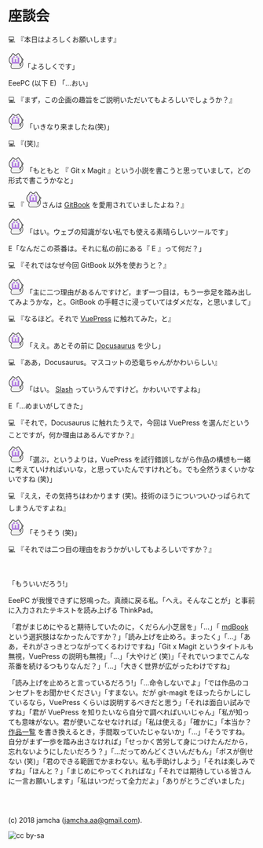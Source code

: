 

# 座談会

💻 『本日はよろしくお願いします』

![icon](./img/favicon.png)「よろしくです」

EeePC (以下 E) 「…おい」

💻 『まず，この企画の趣旨をご説明いただいてもよろしいでしょうか？』

![icon](./img/favicon.png) 「いきなり来ましたね(笑)」

💻 『(笑)』

![icon](./img/favicon.png) 「もともと 『 Git x Magit 』という小説を書こうと思っていまして，どの形式で書こうかなと」

💻 『 ![icon](./img/favicon.png)さんは [GitBook](https://github.com/GitbookIO/gitbook) を愛用されていましたよね？』

![icon](./img/favicon.png) 「はい。ウェブの知識がない私でも使える素晴らしいツールです」

E「なんだこの茶番は。それに私の前にある『 E 』って何だ？」

💻 『それではなぜ今回 GitBook 以外を使おうと？』

![icon](./img/favicon.png) 「主に二つ理由があるんですけど，まず一つ目は，もう一歩足を踏み出してみようかな，と。GitBook の手軽さに浸っていてはダメだな，と思いまして」

💻 『なるほど。それで [VuePress](https://vuepress.vuejs.org/) に触れてみた，と』

![icon](./img/favicon.png) 「ええ。あとその前に [Docusaurus](https://docusaurus.io/) を少し」

💻 『ああ，Docusaurus。マスコットの恐竜ちゃんがかわいらしい』

![icon](./img/favicon.png) 「はい。 [Slash](https://docusaurus.io/en/about-slash) っていうんですけど。かわいいですよね」

E「…めまいがしてきた」

💻 『それで，Docusaurus に触れたうえで，今回は VuePress を選んだということですが，何か理由はあるんですか？』

![icon](./img/favicon.png) 「選ぶ，というよりは，VuePress を試行錯誤しながら作品の構想も一緒に考えていければいいな，と思っていたんですけれども。でも全然うまくいかないですね (笑)」

💻 『ええ，その気持ちはわかります (笑)。技術のほうについついひっぱられてしまうんですよね』

![icon](./img/favicon.png) 「そうそう (笑)」

💻 『それでは二つ目の理由をおうかがいしてもよろしいですか？』

<br>

「もういいだろう!」

EeePC が我慢できずに怒鳴った。真顔に戻る私。「へえ。そんなことが」と事前に入力されたテキストを読み上げる ThinkPad。

「君がまじめにやると期待していたのに，くだらん小芝居を」「…」「 [mdBook](https://github.com/rust-lang-nursery/mdBook) という選択肢はなかったんですか？」「読み上げを止めろ。まったく」「…」「ああ，それがさっきとつながってくるわけですね」「Git x Magit というタイトルも無視，VuePress の説明も無視」「…」「大やけど (笑)」「それでいつまでこんな茶番を続けるつもりなんだ？」「…」「大きく世界が広がったわけですね」

「読み上げを止めろと言っているだろう!」「…命令しないでよ」「では作品のコンセプトをお聞かせください」「すまない。だが git-magit をほったらかしにしているなら，VuePress くらいは説明するべきだと思う」「それは面白い試みですね」「君が VuePress を知りたいなら自分で調べればいいじゃん」「私が知っても意味がない。君が使いこなせなければ」「私は使える」「確かに」「本当か？ [作品一覧](https://jamcha-aa.github.io/About/) を書き換えるとき，手間取っていたじゃないか」「…」「そうですね。自分がまず一歩を踏み出さなければ」「せっかく苦労して身につけたんだから，忘れないようにしたいだろう？」「…だってめんどくさいんだもん」「ボスが倒せない (笑)」「君のできる範囲でかまわない。私も手助けしよう」「それは楽しみですね」「ほんと？」「まじめにやってくれればな」「それでは期待している皆さんに一言お願いします」「私はいつだって全力だよ」「ありがとうございました」

<br>
<br>

(c) 2018 jamcha (jamcha.aa@gmail.com).

![cc by-sa](https://i.creativecommons.org/l/by-sa/4.0/88x31.png)

